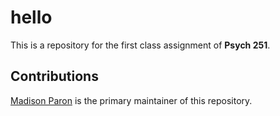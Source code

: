 # hello
This is a repository for the first class assignment of **Psych 251**. 

## Contributions
[Madison Paron](mailto:mparon@stanford.edu) is the primary maintainer of this repository.

